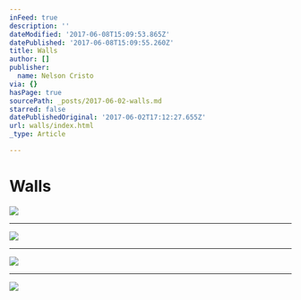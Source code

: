 ```yaml
---
inFeed: true
description: ''
dateModified: '2017-06-08T15:09:53.865Z'
datePublished: '2017-06-08T15:09:55.260Z'
title: Walls
author: []
publisher:
  name: Nelson Cristo
via: {}
hasPage: true
sourcePath: _posts/2017-06-02-walls.md
starred: false
datePublishedOriginal: '2017-06-02T17:12:27.655Z'
url: walls/index.html
_type: Article

---
```

# Walls
![](https://the-grid-user-content.s3-us-west-2.amazonaws.com/0b17cd75-e10c-43eb-958f-8a42ca8acb5e.jpg)

---

![](https://the-grid-user-content.s3-us-west-2.amazonaws.com/50a8ebd2-e94f-460c-982d-d4dd3268060c.jpg)

---

![](https://the-grid-user-content.s3-us-west-2.amazonaws.com/e8f38cee-2be8-4ea2-8753-42ee5b1d1d17.jpg)

---

![](https://the-grid-user-content.s3-us-west-2.amazonaws.com/8288d581-41ba-489d-bad6-6afcc6ec084c.jpg)